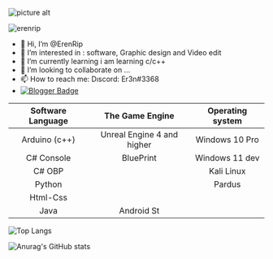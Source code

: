 ![picture alt]( https://media.giphy.com/media/HoIrPgqTBiB2XvVEf7/giphy.gif "Title is optional")
<p align="left"> <img src="https://komarev.com/ghpvc/?username=erenrip&label=Profile%20views&color=0e75b6&style=flat" alt="erenrip" /> </p>



- 👋 Hi, I’m @ErenRip
- 👀 I’m interested in :  software, Graphic design and Video edit
- 🌱 I’m currently learning  i am learning c/c++
- 💞️ I’m looking to collaborate on ...
- 📫 How to reach me: Dıscord: Er3n#3368
- [![Blogger Badge](https://img.shields.io/badge/-Blogger-FF9800?style=flat-quare&labelColor=FF9800&logo=Blogger&logoColor=white&link=https://codebankhub.blogspot.com)](https://codehubcommunity.blogspot.com) 




Software Language| The Game Engine | Operating system
| :---: | :---: | :---:
Arduino (c++)  | Unreal Engine 4 and higher | Windows 10 Pro
C# Console  | BluePrint | Windows 11 dev
C# OBP      |           | Kali Linux
Python      |           | Pardus
Html-Css    |           |
Java        |Android St |

   


![Top Langs](https://github-readme-stats.vercel.app/api/top-langs/?username=erenrip&hide=javascript,css,scss,html&theme=tokyonight)


![Anurag's GitHub stats](https://github-readme-stats.vercel.app/api?username=erenrip&theme=github_dark&show_icons=true)


